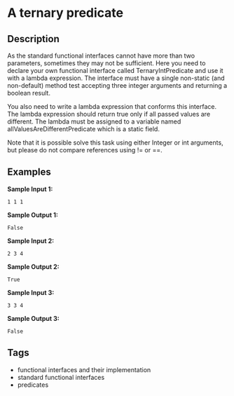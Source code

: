 # A ternary predicate

## Description
As the standard functional interfaces cannot have more than two parameters, sometimes they may not be sufficient. Here you need to declare your own functional interface called TernaryIntPredicate and use it with a lambda expression. The interface must have a single non-static (and non-default) method test accepting three integer arguments and returning a boolean result.

You also need to write a lambda expression that conforms this interface. The lambda expression should return true only if all passed values are different. The lambda must be assigned to a variable named allValuesAreDifferentPredicate which is a static field.

Note that it is possible solve this task using either Integer or int arguments, but please do not compare references using != or ==.

## Examples
**Sample Input 1:**
```console
1 1 1
```

**Sample Output 1:**
```console
False
```

**Sample Input 2:**
```console
2 3 4
```

**Sample Output 2:**
```console
True
```

**Sample Input 3:**
```console
3 3 4
```

**Sample Output 3:**
```console
False
```

## Tags
- functional interfaces and their implementation
- standard functional interfaces
- predicates